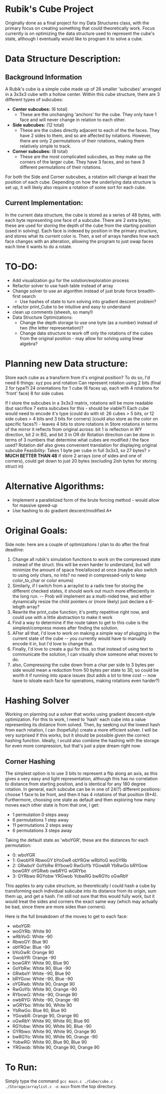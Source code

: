 # Rubik's Cube Project

Originally done as a final project for my Data Structures class, with the primary focus on creating something that could theoretically work. Focus currently is on optimizing the data structure used to represent the cube's state, although I eventually would like to program it to solve a cube.

# Data Structure Description:

## Background Information

A Rubik's cube is a simple cube made up of 26 smaller 'subcubes' arranged in a 3x3x3 cube with a hollow center. Within this cube structure, there are 3 different types of subcubes:

- **Center subcubes:** (6 total)
  - These are the unchanging 'anchors' for the cube. They only have 1 face and will never change in relation to each other.
- **Side subcubes:** (12 total)
  - These are the cubes directly adjacent to each of the the faces. They have 2 sides to them, and so are affected by rotations. However, there are only 2 permutations of their rotations, making them relatively simple to track.
- **Corner subcubes:** (8 total)
  - These are the most complicated subcubes, as they make up the corners of the larger cube. They have 3 faces, and so have 3 different permutations of their rotations.

For both the Side and Corner subcubes, a rotation will change at least the position of each cube. Depending on how the underlying data structure is set up, it will likely also require a rotation of some sort for each cube.

## Current Implementation:

In the current data structure, the cube is stored as a series of 48 bytes, with each byte representing one face of a subcube. There are 2 extra bytes; these are used for storing the depth of the cube from the starting position (used in solving). Each face is indexed by position in the primary structure, and stores what its current color is. Then, a set of arrays handles how each face changes with an alteration, allowing the program to just swap faces each time it wants to do a rotate.

# TO-DO:

- Add visualization gui for the solution/exploration process
- Refactor solver to use hash table instead of array
- Change solver to use an algorithm instead of just brute force breadth-first search
  - Use hashes of state to turn solving into gradient descent problem?
- refactor print_Cube to be intuitive and easy to understand
- clean up comments (sheesh, so many!)
- Data Structure Optimizations:
  - Change the depth storage to use one byte (as a number) instead of two (the letter representation)?
  - Change data structure to work off only the rotations of the cubes from the original position - may allow for solving using linear algebra?

# Planning new Data structure:

Store each cube as a transform from it's original position?
To do so, I'd need 6 things: xyz pos and rotation
Can represent rotation using 2 bits (final 2 for type?)
24 orientations for 1 cube (6 faces up, each with 4 rotations for 'front' face)
8 for side cubes

If I store the subcubes in a 3x3x3 matrix, rotations will be more readable (but sacrifice 7 extra subcubes for this - should be viable?)
Each cube would need to encode it's type (could do with id: 26 cubes > 5 bits, or 12 side cubes > 4 bits and 3 bits for corners)
(could also store as the color on specific faces?) - leaves 4 bits to store rotations in
Store rotations in terms of the mirror it reflects from original across: bit 1 is reflection in WY direction, bit 2 in BG, and bit 3 in OR dir
Rotation direction can be done in terms of 3 numbers that determine what cubes are modified / the face used?
Rotation def also gives convenient translation for displaying original subcube
Feasibility:
Takes 1 byte per cube in full 3x3x3, so 27 bytes? > **MUCH BETTER THAN 48**
if store 2 arrays (one of sides and one of corners), could get down to just 20 bytes (excluding 2ish bytes for storing struct in)

# Alternative Algorithms:

- Implement a parallelized form of the brute forcing method - would allow for massive speed-up
- Use hashing to do gradient descent/modified A\*

# Original Goals:

Side note: here are a couple of optimizations I plan to do after the final deadline:

1. Change all rubik's simulation functions to work on the compressed state instead of the struct. this will be even harder to understand, but will minimize the amount of space free/alloced at once (maybe also switch to using only chars, no ints? no need in compressed-only to keep color_to_char or color enums)
2. Similarly, if I switch from a arraylist to a radix tree for storing the different checked states, it should work out much more effieciently in the long run. -- Prob will implement as a multi-nided tree, and either dynamically resize the child pointers or (more likely) just declare a 6-lebgth array?
3. Rewrite the print_cube function; it's pretty repetitive right now, and could use with a little abstraction to make it work
4. Find a way to determine if the route taken to get to this cube is the simplest/compress moves after finding the solution.
5. AFter all that, I'd love to work on making a simple way of plugging in the current state of the cube -- you currently would have to manually encode it in, but I'd love to change that.
6. Finally, I'd love to create a gui for this. so that instead of using text to communicate the solution, I can visually show someone what moves to do.
7. also, Compressing the cube down from a char per side to 3 bytes per side would mean a reduction from 50 bytes per state to 30, so could be worth it if running into space issues (but adds a lot to time cost -- now have to isloate each face for operations, making rotations even harder?)

# Hashing Solver

Working on planning out a solver that works using gradient descent-style optimization. For this to work, I need to 'hash' each cube into a value representing its distance from solved. Then, by seeking out the lowest hash from each rotation, I can (hopefully) create a more efficient solver. I will be very surprised if this works, but it should be possible given the correct hashing function. Ideally, I oculd also combine the hashing with the storage for even more compression, but that's just a pipe dream right now.

## Corner Hashing

The simplest option is to use 3 bits to represent a flip along an axis, as this gives a very easy and light representation, although this has no correlation to distance from starting position, and is identical for any 180 degree rotation.
In general, each subcube can be in one of 24(?) different positions: choose 1 face to be front, and then it has 4 rotations of that position (6\*4). Furthermore, choosing one state as default and then exploring how many moves each other state is from that one, I get:

- 1 permutation 0 steps away
- 6 permutations 1 step away
- 11 permutations 2 steps away
- 6 permutations 3 steps away

Taking the default state as 'wboYGR', these are the distances for each permutation:

- 0: wboYGR
- 1: GwobYR RbwoGY bYoGwR obYRGw wRbYoG woGYRb
- 2: GRwboY GoYbRw RYbowG RwGoYb YGowbR YbRwGo bRYGow bowGRY oYGRwb owbRYG wGRYbo
- 3: GYRbwo RGYobw YRGwob YobwRG bwRGYo oGwRbY

This applies to any cube structure, so theoretically I could hash a cube by transforming each individual subcube into its distance from its origin, sum them up, and get a hash. I'm still not sure that this would fully work, but it would treat the sides and corners the exact same way (which may actually be bad, since there are more sides than corners).

Here is the full breakdown of the moves to get to each face:

- wboYGR:
- woGYRb: White 90
- wRbYoG: White -90
- RbwoGY: Blue 90
- obYRGw: Blue -90
- bYoGwR: Orange 90
- GwobYR: Orange -90
- bowGRY: White 90, Blue 90
- GoYbRw: White 90, Blue -90
- GRwboY: White -90, Blue 90
- bRYGow: White -90, Blue -90
- oYGRwb: White 90, Orange 90
- RwGoYb: White 90, Orange -90
- RYbowG: White -90, Orange 90
- owbRYG: White -90, Orange -90
- wGRYbo: White 90, White 90
- YbRwGo: Blue 90, Blue 90
- YGowbR: Orange 90, Orange 90
- oGwRbY: White 90, White 90, Blue 90
- RGYobw: White 90, White 90, Blue -90
- GYRbwo: White 90, White 90, Orange 90
- bwRGYo: White 90, White 90, Orange -90
- YobwRG: White 90, Blue 90, Blue 90
- YRGwob: White 90, Orange 90, Orange 90

# To Run:

Simply type the command
`gcc main.c ./Cube/cube.c ./Storage/arraylist.c -o main`
from the top directory.

